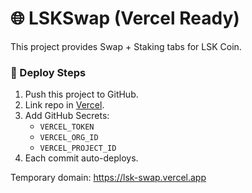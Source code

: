 
# 🌐 LSKSwap (Vercel Ready)

This project provides Swap + Staking tabs for LSK Coin.

### 🚀 Deploy Steps
1. Push this project to GitHub.
2. Link repo in [Vercel](https://vercel.com/).
3. Add GitHub Secrets:
   - `VERCEL_TOKEN`
   - `VERCEL_ORG_ID`
   - `VERCEL_PROJECT_ID`
4. Each commit auto-deploys.

Temporary domain: https://lsk-swap.vercel.app
